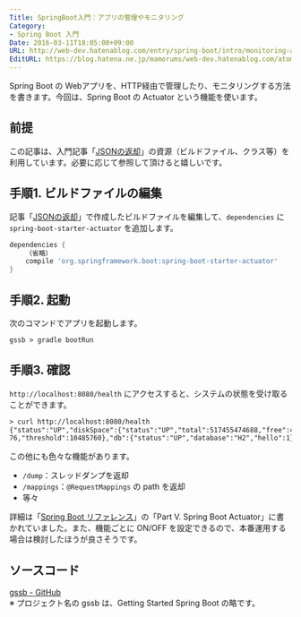 ```yaml
---
Title: SpringBoot入門：アプリの管理やモニタリング
Category:
- Spring Boot 入門
Date: 2016-03-11T18:05:00+09:00
URL: http://web-dev.hatenablog.com/entry/spring-boot/intro/monitoring-app
EditURL: https://blog.hatena.ne.jp/mamorums/web-dev.hatenablog.com/atom/entry/10328749687179108828
---
```


Spring Boot の Webアプリを、HTTP経由で管理したり、モニタリングする方法を書きます。今回は、Spring Boot の Actuator という機能を使います。


## 前提
この記事は、入門記事「[JSONの返却](/entry/spring-boot/intro/response-json)」の資源（ビルドファイル、クラス等）を利用しています。必要に応じて参照して頂けると嬉しいです。


## 手順1. ビルドファイルの編集
記事「[JSONの返却](/entry/spring-boot/intro/response-json)」で作成したビルドファイルを編集して、`dependencies` に `spring-boot-starter-actuator` を追加します。

```gradle
dependencies {
    （省略）
    compile 'org.springframework.boot:spring-boot-starter-actuator'
}
```


## 手順2. 起動
次のコマンドでアプリを起動します。

```txt
gssb > gradle bootRun
```


## 手順3. 確認
`http://localhost:8080/health` にアクセスすると、システムの状態を受け取ることができます。

```txt
> curl http://localhost:8080/health
{"status":"UP","diskSpace":{"status":"UP","total":517455474688,"free":4413117685
76,"threshold":10485760},"db":{"status":"UP","database":"H2","hello":1}}
```

この他にも色々な機能があります。

- `/dump`：スレッドダンプを返却
- `/mappings`：`@RequestMappings` の path を返却
- 等々

詳細は「[Spring Boot リファレンス](http://docs.spring.io/spring-boot/docs/current/reference/htmlsingle/#production-ready)」の「Part V. Spring Boot Actuator」に書かれていました。また、機能ごとに ON/OFF を設定できるので、本番運用する場合は検討したほうが良さそうです。


## ソースコード
[gssb - GitHub](https://github.com/mamorum/blog/tree/master/code/gssb)  
※ プロジェクト名の gssb は、Getting Started Spring Boot の略です。
